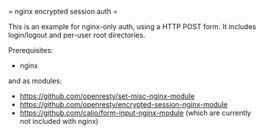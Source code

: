 = nginx encrypted session auth =

This is an example for nginx-only auth, using a HTTP POST form.
It includes login/logout and per-user root directories.

Prerequisites:
* nginx

and as modules:
* https://github.com/openresty/set-misc-nginx-module
* https://github.com/openresty/encrypted-session-nginx-module
* https://github.com/calio/form-input-nginx-module
(which are currently not included with nginx)
